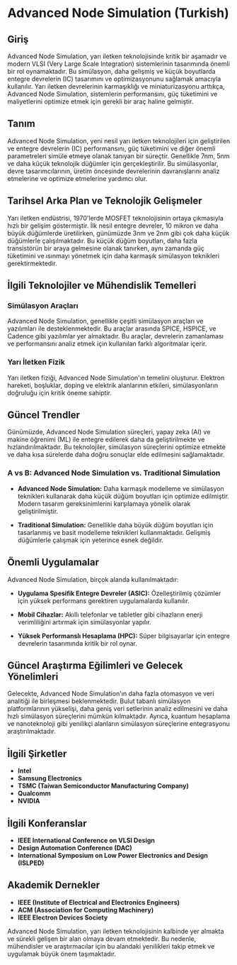 # Advanced Node Simulation (Turkish)

## Giriş

Advanced Node Simulation, yarı iletken teknolojisinde kritik bir aşamadır ve modern VLSI (Very Large Scale Integration) sistemlerinin tasarımında önemli bir rol oynamaktadır. Bu simülasyon, daha gelişmiş ve küçük boyutlarda entegre devrelerin (IC) tasarımını ve optimizasyonunu sağlamak amacıyla kullanılır. Yarı iletken devrelerinin karmaşıklığı ve miniaturizasyonu arttıkça, Advanced Node Simulation, sistemlerin performansını, güç tüketimini ve maliyetlerini optimize etmek için gerekli bir araç haline gelmiştir.

## Tanım

Advanced Node Simulation, yeni nesil yarı iletken teknolojileri için geliştirilen ve entegre devrelerin (IC) performansını, güç tüketimini ve diğer önemli parametreleri simüle etmeye olanak tanıyan bir süreçtir. Genellikle 7nm, 5nm ve daha küçük teknolojik düğümler için gerçekleştirilir. Bu simülasyonlar, devre tasarımcılarının, üretim öncesinde devrelerinin davranışlarını analiz etmelerine ve optimize etmelerine yardımcı olur.

## Tarihsel Arka Plan ve Teknolojik Gelişmeler

Yarı iletken endüstrisi, 1970'lerde MOSFET teknolojisinin ortaya çıkmasıyla hızlı bir gelişim göstermiştir. İlk nesil entegre devreler, 10 mikron ve daha büyük düğümlerde üretilirken, günümüzde 3nm ve 2nm gibi çok daha küçük düğümlerle çalışılmaktadır. Bu küçük düğüm boyutları, daha fazla transistörün bir araya gelmesine olanak tanırken, aynı zamanda güç tüketimini ve ısınmayı yönetmek için daha karmaşık simülasyon teknikleri gerektirmektedir.

## İlgili Teknolojiler ve Mühendislik Temelleri

### Simülasyon Araçları

Advanced Node Simulation, genellikle çeşitli simülasyon araçları ve yazılımları ile desteklenmektedir. Bu araçlar arasında SPICE, HSPICE, ve Cadence gibi yazılımlar yer almaktadır. Bu araçlar, devrelerin zamanlaması ve performansını analiz etmek için kullanılan farklı algoritmalar içerir.

### Yarı İletken Fizik

Yarı iletken fiziği, Advanced Node Simulation'ın temelini oluşturur. Elektron hareketi, boşluklar, doping ve elektrik alanlarının etkileri, simülasyonların doğruluğu için kritik öneme sahiptir.

## Güncel Trendler

Günümüzde, Advanced Node Simulation süreçleri, yapay zeka (AI) ve makine öğrenimi (ML) ile entegre edilerek daha da geliştirilmekte ve hızlandırılmaktadır. Bu teknolojiler, simülasyon süreçlerini optimize etmekte ve daha kısa sürelerde daha doğru sonuçlar elde edilmesini sağlamaktadır.

### A vs B: Advanced Node Simulation vs. Traditional Simulation

- **Advanced Node Simulation:** Daha karmaşık modelleme ve simülasyon teknikleri kullanarak daha küçük düğüm boyutları için optimize edilmiştir. Modern tasarım gereksinimlerini karşılamaya yönelik olarak geliştirilmiştir.
  
- **Traditional Simulation:** Genellikle daha büyük düğüm boyutları için tasarlanmış ve basit modelleme teknikleri kullanmaktadır. Gelişmiş düğümlerle çalışmak için yeterince esnek değildir.

## Önemli Uygulamalar

Advanced Node Simulation, birçok alanda kullanılmaktadır:

- **Uygulama Spesifik Entegre Devreler (ASIC):** Özelleştirilmiş çözümler için yüksek performans gerektiren uygulamalarda kullanılır.
  
- **Mobil Cihazlar:** Akıllı telefonlar ve tabletler gibi cihazların enerji verimliliğini artırmak için simülasyonlar yapılır.
  
- **Yüksek Performanslı Hesaplama (HPC):** Süper bilgisayarlar için entegre devrelerin tasarımında kritik bir rol oynar.

## Güncel Araştırma Eğilimleri ve Gelecek Yönelimleri

Gelecekte, Advanced Node Simulation'ın daha fazla otomasyon ve veri analitiği ile birleşmesi beklenmektedir. Bulut tabanlı simülasyon platformlarının yükselişi, daha geniş veri setlerinin analiz edilmesini ve daha hızlı simülasyon süreçlerini mümkün kılmaktadır. Ayrıca, kuantum hesaplama ve nanoteknoloji gibi yenilikçi alanların simülasyon süreçlerine entegrasyonu araştırılmaktadır.

## İlgili Şirketler

- **Intel**
- **Samsung Electronics**
- **TSMC (Taiwan Semiconductor Manufacturing Company)**
- **Qualcomm**
- **NVIDIA**

## İlgili Konferanslar

- **IEEE International Conference on VLSI Design**
- **Design Automation Conference (DAC)**
- **International Symposium on Low Power Electronics and Design (ISLPED)**

## Akademik Dernekler

- **IEEE (Institute of Electrical and Electronics Engineers)**
- **ACM (Association for Computing Machinery)**
- **IEEE Electron Devices Society**

Advanced Node Simulation, yarı iletken teknolojisinin kalbinde yer almakta ve sürekli gelişen bir alan olmaya devam etmektedir. Bu nedenle, mühendisler ve araştırmacılar için bu alandaki yenilikleri takip etmek ve uygulamak büyük önem taşımaktadır.